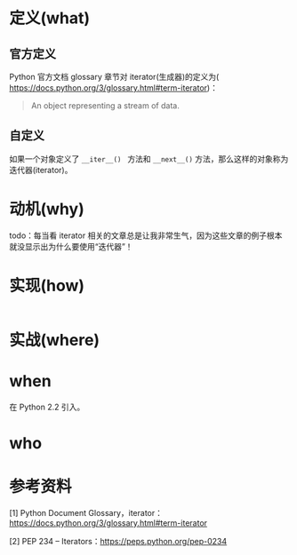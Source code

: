 # 定义(what)

## 官方定义

Python 官方文档 glossary 章节对 iterator(生成器)的定义为( https://docs.python.org/3/glossary.html#term-iterator)：

> An object representing a stream of data. 

## 自定义

如果一个对象定义了  `__iter__() ` 方法和  `__next__()` 方法，那么这样的对象称为迭代器(iterator)。

# 动机(why)

todo：每当看 iterator 相关的文章总是让我非常生气，因为这些文章的例子根本就没显示出为什么要使用“迭代器”！

# 实现(how)

```

```



# 实战(where)

# when

在 Python 2.2 引入。

# who



# 参考资料

[1] Python Document Glossary，iterator： https://docs.python.org/3/glossary.html#term-iterator

[2] PEP 234 – Iterators：https://peps.python.org/pep-0234